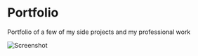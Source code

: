# Portfolio
Portfolio of a few of my side projects and my professional work

![Screenshot](https://raw.githubusercontent.com/NathanielWroblewski/portfolio/master/screenshot.png)
